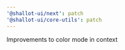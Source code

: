 ```yaml
---
'@shallot-ui/next': patch
'@shallot-ui/core-utils': patch
---
```


Improvements to color mode in context
